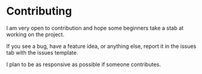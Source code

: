 # Contributing

I am very open to contribution and hope some beginners take a stab at working on the project.

If you see a bug, have a feature idea, or anything else, report it in the issues tab with the issues template.

I plan to be as responsive as possible if someone contributes.
